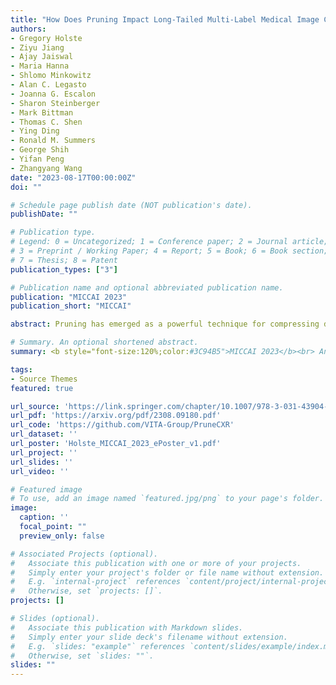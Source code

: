 ```yaml
---
title: "How Does Pruning Impact Long-Tailed Multi-Label Medical Image Classifiers?"
authors:
- Gregory Holste
- Ziyu Jiang
- Ajay Jaiswal
- Maria Hanna
- Shlomo Minkowitz
- Alan C. Legasto
- Joanna G. Escalon
- Sharon Steinberger
- Mark Bittman
- Thomas C. Shen
- Ying Ding
- Ronald M. Summers
- George Shih
- Yifan Peng
- Zhangyang Wang
date: "2023-08-17T00:00:00Z"
doi: ""

# Schedule page publish date (NOT publication's date).
publishDate: ""

# Publication type.
# Legend: 0 = Uncategorized; 1 = Conference paper; 2 = Journal article;
# 3 = Preprint / Working Paper; 4 = Report; 5 = Book; 6 = Book section;
# 7 = Thesis; 8 = Patent
publication_types: ["3"]

# Publication name and optional abbreviated publication name.
publication: "MICCAI 2023"
publication_short: "MICCAI"

abstract: Pruning has emerged as a powerful technique for compressing deep neural networks, reducing memory usage and inference time without significantly affecting overall performance. However, the nuanced ways in which pruning impacts model behavior are not well understood, particularly for long-tailed, multi-label datasets commonly found in clinical settings. This knowledge gap could have dangerous implications when deploying a pruned model for diagnosis, where unexpected model behavior could impact patient well-being. To fill this gap, we perform the first analysis of pruning's effect on neural networks trained to diagnose thorax diseases from chest X-rays (CXRs). On two large CXR datasets, we examine which diseases are most affected by pruning and characterize class "forgettability" based on disease frequency and co-occurrence behavior. Further, we identify individual CXRs where uncompressed and heavily pruned models disagree, known as pruning-identified exemplars (PIEs), and conduct a human reader study to evaluate their unifying qualities. We find that radiologists perceive PIEs as having more label noise, lower image quality, and higher diagnosis difficulty. This work represents a first step toward understanding the impact of pruning on model behavior in deep long-tailed, multi-label medical image classification. All code, model weights, and data access instructions can be found at https://github.com/VITA-Group/PruneCXR.

# Summary. An optional shortened abstract.
summary: <b style="font-size:120%;color:#3C94B5">MICCAI 2023</b><br> An investigation of pruning's impact on long-tailed, multi-label medical image classifiers.

tags:
- Source Themes
featured: true

url_source: 'https://link.springer.com/chapter/10.1007/978-3-031-43904-9_64'
url_pdf: 'https://arxiv.org/pdf/2308.09180.pdf'
url_code: 'https://github.com/VITA-Group/PruneCXR'
url_dataset: ''
url_poster: 'Holste_MICCAI_2023_ePoster_v1.pdf'
url_project: ''
url_slides: ''
url_video: ''

# Featured image
# To use, add an image named `featured.jpg/png` to your page's folder.
image:
  caption: ''
  focal_point: ""
  preview_only: false

# Associated Projects (optional).
#   Associate this publication with one or more of your projects.
#   Simply enter your project's folder or file name without extension.
#   E.g. `internal-project` references `content/project/internal-project/index.md`.
#   Otherwise, set `projects: []`.
projects: []

# Slides (optional).
#   Associate this publication with Markdown slides.
#   Simply enter your slide deck's filename without extension.
#   E.g. `slides: "example"` references `content/slides/example/index.md`.
#   Otherwise, set `slides: ""`.
slides: ""
---
```


